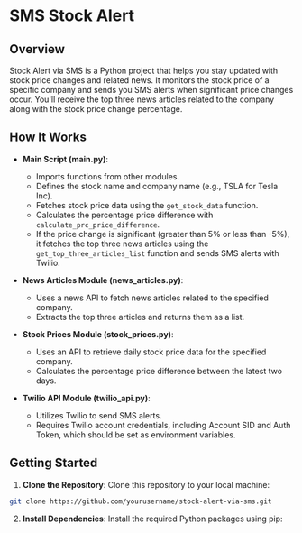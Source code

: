 # SMS Stock Alert

## Overview

Stock Alert via SMS is a Python project that helps you stay updated with stock price changes and related news. It monitors the stock price of a specific company and sends you SMS alerts when significant price changes occur. You'll receive the top three news articles related to the company along with the stock price change percentage.

## How It Works

- **Main Script (main.py)**:
  - Imports functions from other modules.
  - Defines the stock name and company name (e.g., TSLA for Tesla Inc).
  - Fetches stock price data using the `get_stock_data` function.
  - Calculates the percentage price difference with `calculate_prc_price_difference`.
  - If the price change is significant (greater than 5% or less than -5%), it fetches the top three news articles using the `get_top_three_articles_list` function and sends SMS alerts with Twilio.

- **News Articles Module (news_articles.py)**:
  - Uses a news API to fetch news articles related to the specified company.
  - Extracts the top three articles and returns them as a list.

- **Stock Prices Module (stock_prices.py)**:
  - Uses an API to retrieve daily stock price data for the specified company.
  - Calculates the percentage price difference between the latest two days.

- **Twilio API Module (twilio_api.py)**:
  - Utilizes Twilio to send SMS alerts.
  - Requires Twilio account credentials, including Account SID and Auth Token, which should be set as environment variables.

## Getting Started

1. **Clone the Repository**: Clone this repository to your local machine:
```sh
git clone https://github.com/yourusername/stock-alert-via-sms.git
```
2. **Install Dependencies**: Install the required Python packages using pip:
